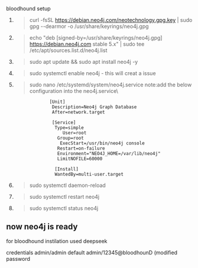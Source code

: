 bloodhound setup

1. >curl -fsSL https://debian.neo4j.com/neotechnology.gpg.key | sudo gpg --dearmor -o /usr/share/keyrings/neo4j.gpg
2. >echo "deb [signed-by=/usr/share/keyrings/neo4j.gpg] https://debian.neo4j.com stable 5.x" | sudo tee /etc/apt/sources.list.d/neo4j.list
3. >sudo apt update && sudo apt install neo4j -y
4. >sudo systemctl enable neo4j - this will creat a issue
5.  >sudo nano /etc/systemd/system/neo4j.service
 note:add the below configuration into the neo4j.service\
 
                     [Unit]
                      Description=Neo4j Graph Database
                      After=network.target

                      [Service]
                       Type=simple
                          User=root
                        Group=root
                         ExecStart=/usr/bin/neo4j console
                        Restart=on-failure
                        Environment="NEO4J_HOME=/var/lib/neo4j"
                        LimitNOFILE=60000

                       [Install]
                       WantedBy=multi-user.target
                       
6. >sudo systemctl daemon-reload
7. >sudo systemctl restart neo4j
8. >sudo systemctl status neo4j

now neo4j is ready
------------------------------------------------------------------------------------------
for bloodhound instilation used deepseek

credentials 
admin/admin default
admin/12345@bloodhounD (modified password
